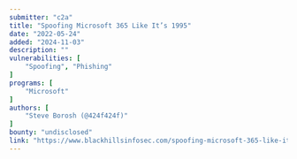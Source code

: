 ```yaml
---
submitter: "c2a"
title: "Spoofing Microsoft 365 Like It’s 1995"
date: "2022-05-24"
added: "2024-11-03"
description: ""
vulnerabilities: [
    "Spoofing", "Phishing"
]
programs: [
    "Microsoft"
]
authors: [
    "Steve Borosh (@424f424f)"
]
bounty: "undisclosed"
link: "https://www.blackhillsinfosec.com/spoofing-microsoft-365-like-its-1995/"
---
```




